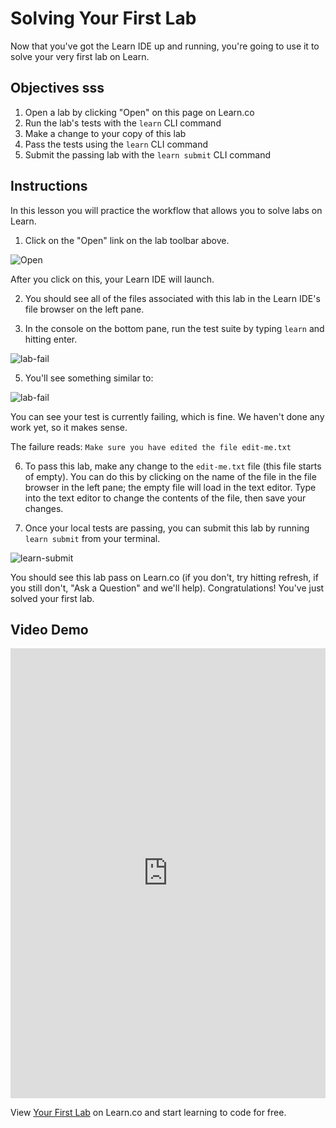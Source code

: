 # Solving Your First Lab

Now that you've got the Learn IDE up and running, you're going to use it to solve your very first lab on Learn.

## Objectives sss

1. Open a lab by clicking "Open" on this page on Learn.co
2. Run the lab's tests with the `learn` CLI command
3. Make a change to your copy of this lab
4. Pass the tests using the `learn` CLI command
5. Submit the passing lab with the `learn submit` CLI command

## Instructions

In this lesson you will practice the workflow that allows you to solve labs on Learn.

1. Click on the "Open" link on the lab toolbar above.

![Open](https://s3.amazonaws.com/learn-verified/SolvingYourFirstLab.png)

After you click on this, your Learn IDE will launch.

2. You should see all of the files associated with this lab in the Learn IDE's file browser on the left pane.

3. In the console on the bottom pane, run the test suite by typing `learn` and hitting enter.

![lab-fail](https://s3.amazonaws.com/learn-verified/IDE.png)

5. You'll see something similar to:

![lab-fail](https://s3.amazonaws.com/learn-verified/LearnRunningLearrn.png)

You can see your test is currently failing, which is fine. We haven't done any work yet, so it makes sense.

The failure reads: `Make sure you have edited the file edit-me.txt`

6. To pass this lab, make any change to the `edit-me.txt` file (this file starts of empty). You can do this by clicking on the name of the file in the file browser in the left pane; the empty file will load in the text editor. Type into the text editor to change the contents of the file, then save your changes.

7. Once your local tests are passing, you can submit this lab by running `learn submit` from your terminal.

![learn-submit](https://s3.amazonaws.com/learn-verified/LearnSubmit2.png)

You should see this lab pass on Learn.co (if you don't, try hitting refresh, if you still don't, "Ask a Question" and we'll help). Congratulations! You've just solved your first lab.

## Video Demo

<iframe width="100%" height="720" src="https://www.youtube.com/embed/MZ2vUG6p1PY?rel=0&amp;showinfo=0" frameborder="0" allowfullscreen></iframe>

<p class='util--hide'>View <a href='https://learn.co/lessons/welcome-to-learn-5'>Your First Lab</a> on Learn.co and start learning to code for free.</p>
